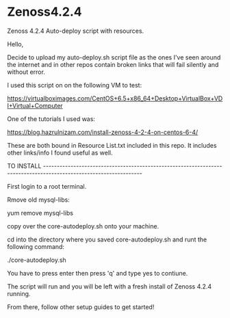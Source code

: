 # Zenoss4.2.4
Zenoss 4.2.4 Auto-deploy script with resources. 


Hello,

Decide to upload my auto-deploy.sh script file as the ones I've seen around the internet and in other repos contain broken links that will fail silently and without error. 

I used this script on on the following VM to test:

https://virtualboximages.com/CentOS+6.5+x86_64+Desktop+VirtualBox+VDI+Virtual+Computer

One of the tutorials I used was:

https://blog.hazrulnizam.com/install-zenoss-4-2-4-on-centos-6-4/

These are both bound in Resource List.txt included in this repo. It includes other links/info I found useful as well. 

TO INSTALL ------------------------------------------------------------------------------------------------------------------

First login to a root terminal.

Rmove old mysql-libs:

  yum remove mysql-libs
  
  copy over the core-autodeploy.sh onto your machine.
  
  cd into the directory where you saved core-autodeploy.sh and runt the following command:
  
  ./core-autodeploy.sh
  
  You have to press enter then press 'q' and type yes to contiune.
  
  The script will run and you will be left with a fresh install of Zenoss 4.2.4 running.
  
  
  From there, follow other setup guides to get started! 
  
  

